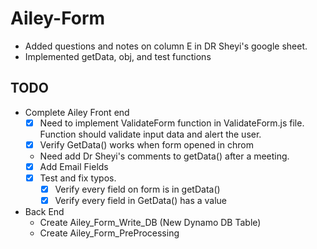 # Ailey-Form
+ Added questions and notes on column E in DR Sheyi's google sheet. 
+ Implemented getData, obj, and test functions 

## TODO
+ Complete Ailey Front end
	+ [X] Need to implement ValidateForm function in ValidateForm.js file. Function should validate input data and alert the user. 
	+ [X] Verify GetData() works when form opened in chrom
	+ Need add Dr Sheyi's comments to getData() after a meeting.  
	+ [X] Add Email Fields
	+ [X] Test and fix typos.
		+ [X] Verify every field on form is in getData()
		+ [X] Verify every field in GetData() has a value
+ Back End
	+ Create Ailey_Form_Write_DB (New Dynamo DB Table)
	+ Create Ailey_Form_PreProcessing

